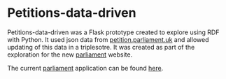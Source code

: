 # Petitions-data-driven
Petitions-data-driven was a Flask prototype created to explore using RDF with Python.  It used json data from [petition.parliament.uk](https://petition.parliament.uk) and allowed updating of this data in a triplesotre.  It was created as part of the exploration for the new [parliament](http://parliament.uk) website.   

The current [parliament](http://parliament.uk) application can be found [here](https://github.com/ukparliament/parliament.uk-prototype).
